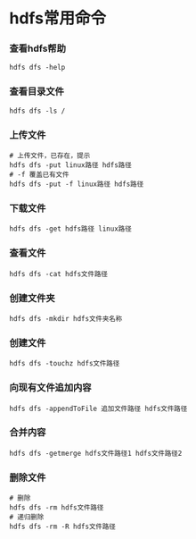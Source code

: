 # hdfs常用命令

### 查看hdfs帮助

```shell
hdfs dfs -help
```

### 查看目录文件

```shell
hdfs dfs -ls /
```

### 上传文件

```shell
# 上传文件，已存在，提示
hdfs dfs -put linux路径 hdfs路径
# -f 覆盖已有文件 
hdfs dfs -put -f linux路径 hdfs路径
```

### 下载文件

```shell
hdfs dfs -get hdfs路径 linux路径
```

### 查看文件

```shell
hdfs dfs -cat hdfs文件路径
```

### 创建文件夹

```shell
hdfs dfs -mkdir hdfs文件夹名称
```

### 创建文件

```shell
hdfs dfs -touchz hdfs文件路径
```

### 向现有文件追加内容

```shell
hdfs dfs -appendToFile 追加文件路径 hdfs文件路径
```

### 合并内容

```shell
hdfs dfs -getmerge hdfs文件路径1 hdfs文件路径2
```

### 删除文件

```shell
# 删除
hdfs dfs -rm hdfs文件路径
# 递归删除
hdfs dfs -rm -R hdfs文件路径
```
